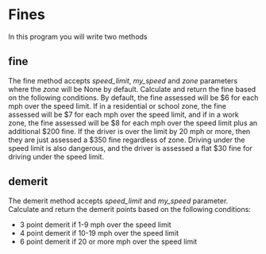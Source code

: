 # Fines

In this program you will write two methods

## fine

The fine method accepts *speed_limit*, *my_speed* and *zone* parameters where the *zone* will be None by default. Calculate and return the fine based on the following conditions. By default, the fine assessed will be $6 for each mph over the speed limit. If in a residential or school zone, the fine assessed will be $7 for each mph over the speed limit, and if in a work zone, the fine assessed will be $8 for each mph over the speed limit plus an additional $200 fine. If the driver is over the limit by 20 mph or more, then they are just assessed a $350 fine regardless of zone. Driving under the speed limit is also dangerous, and the driver is assessed a flat $30 fine for driving under the speed limit.

## demerit

The demerit method accepts *speed_limit* and *my_speed* parameter. Calculate and return the demerit points based on the following conditions:

- 3 point demerit if 1-9 mph over the speed limit
- 4 point demerit if 10-19 mph over the speed limit
- 6 point demerit if 20 or more mph over the speed limit